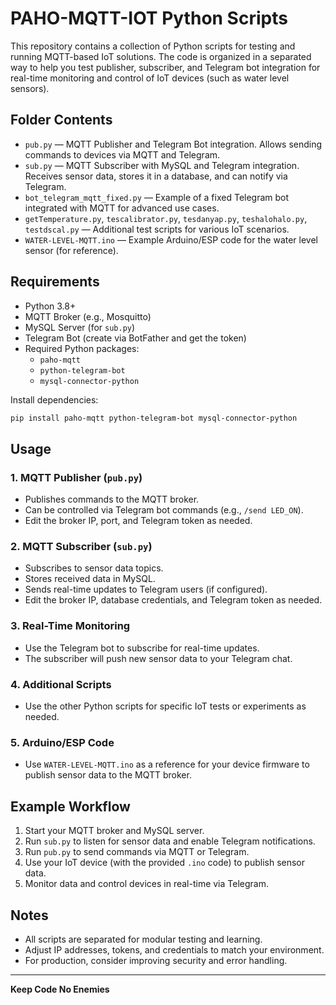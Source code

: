 # PAHO-MQTT-IOT Python Scripts

This repository contains a collection of Python scripts for testing and running MQTT-based IoT solutions. The code is organized in a separated way to help you test publisher, subscriber, and Telegram bot integration for real-time monitoring and control of IoT devices (such as water level sensors).

## Folder Contents

- `pub.py` — MQTT Publisher and Telegram Bot integration. Allows sending commands to devices via MQTT and Telegram.
- `sub.py` — MQTT Subscriber with MySQL and Telegram integration. Receives sensor data, stores it in a database, and can notify via Telegram.
- `bot_telegram_mqtt_fixed.py` — Example of a fixed Telegram bot integrated with MQTT for advanced use cases.
- `getTemperature.py`, `tescalibrator.py`, `tesdanyap.py`, `teshalohalo.py`, `testdscal.py` — Additional test scripts for various IoT scenarios.
- `WATER-LEVEL-MQTT.ino` — Example Arduino/ESP code for the water level sensor (for reference).

## Requirements

- Python 3.8+
- MQTT Broker (e.g., Mosquitto)
- MySQL Server (for `sub.py`)
- Telegram Bot (create via BotFather and get the token)
- Required Python packages:
  - `paho-mqtt`
  - `python-telegram-bot`
  - `mysql-connector-python`

Install dependencies:
```bash
pip install paho-mqtt python-telegram-bot mysql-connector-python
```

## Usage

### 1. MQTT Publisher (`pub.py`)
- Publishes commands to the MQTT broker.
- Can be controlled via Telegram bot commands (e.g., `/send LED_ON`).
- Edit the broker IP, port, and Telegram token as needed.

### 2. MQTT Subscriber (`sub.py`)
- Subscribes to sensor data topics.
- Stores received data in MySQL.
- Sends real-time updates to Telegram users (if configured).
- Edit the broker IP, database credentials, and Telegram token as needed.

### 3. Real-Time Monitoring
- Use the Telegram bot to subscribe for real-time updates.
- The subscriber will push new sensor data to your Telegram chat.

### 4. Additional Scripts
- Use the other Python scripts for specific IoT tests or experiments as needed.

### 5. Arduino/ESP Code
- Use `WATER-LEVEL-MQTT.ino` as a reference for your device firmware to publish sensor data to the MQTT broker.

## Example Workflow
1. Start your MQTT broker and MySQL server.
2. Run `sub.py` to listen for sensor data and enable Telegram notifications.
3. Run `pub.py` to send commands via MQTT or Telegram.
4. Use your IoT device (with the provided `.ino` code) to publish sensor data.
5. Monitor data and control devices in real-time via Telegram.

## Notes
- All scripts are separated for modular testing and learning.
- Adjust IP addresses, tokens, and credentials to match your environment.
- For production, consider improving security and error handling.

---

**Keep Code No Enemies**

